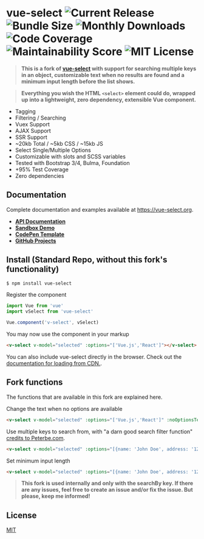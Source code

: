 # vue-select ![Current Release](https://img.shields.io/github/release/sagalbot/vue-select.svg?style=flat-square) ![Bundle Size](https://flat.badgen.net/bundlephobia/min/vue-select)  ![Monthly Downloads](https://img.shields.io/npm/dm/vue-select.svg?style=flat-square) ![Code Coverage](https://img.shields.io/coveralls/github/sagalbot/vue-select.svg?style=flat-square) ![Maintainability Score](https://img.shields.io/codeclimate/maintainability/sagalbot/vue-select.svg?style=flat-square) ![MIT License](https://img.shields.io/github/license/sagalbot/vue-select.svg?style=flat-square)

> **This is a fork of [vue-select](https://github.com/sagalbot/vue-select) with support for searching multiple keys in an object, customizable text when no results are found and a minimum input length before the list shows.**

> **Everything you wish the HTML `<select>` element could do, wrapped up into a lightweight, zero
dependency, extensible Vue component.**

- Tagging
- Filtering / Searching
- Vuex Support
- AJAX Support
- SSR Support
- ~20kb Total / ~5kb CSS / ~15kb JS
- Select Single/Multiple Options
- Customizable with slots and SCSS variables
- Tested with Bootstrap 3/4, Bulma, Foundation
- +95% Test Coverage
- Zero dependencies

## Documentation

Complete documentation and examples available at https://vue-select.org.

- **[API Documentation](https://vue-select.org)**
- **[Sandbox Demo](https://vue-select.org/sandbox.html)**
- **[CodePen Template](http://codepen.io/sagalbot/pen/NpwrQO)**
- **[GitHub Projects](https://github.com/sagalbot/vue-select/projects)**

## Install (Standard Repo, without this fork's functionality)

```bash
$ npm install vue-select
```

Register the component

```js
import Vue from 'vue'
import vSelect from 'vue-select'

Vue.component('v-select', vSelect)
```

You may now use the component in your markup

```html
<v-select v-model="selected" :options="['Vue.js','React']"></v-select>
```

You can also include vue-select directly in the browser. Check out the
[documentation for loading from CDN.](https://vue-select.org/guide/install.html#in-the-browser).

## Fork functions

The functions that are available in this fork are explained here.

Change the text when no options are available

```html
<v-select v-model="selected" :options="['Vue.js','React']" :noOptionsText="'Sorry, geen opties gevonden'"></v-select>
```

Use multiple keys to search from, with "a darn good search filter function" [credits to Peterbe.com](https://www.peterbe.com/plog/a-darn-good-search-filter-function-in-javascript).

```html
<v-select v-model="selected" :options="[{name: 'John Doe', address: '123 Main St', city: 'Anytown'}, {name: 'Jane Doe', address: '123 Appleseed', city: 'Cupertino'}, {name: 'Jan Janssen', address: 'Hoofdweg 1', city: 'Amsterdam'}]" :noOptionsText="'Sorry, geen opties gevonden'" label="name" :searchBy="['name', 'address', 'city']"></v-select>
```

Set minimum input length

```html
<v-select v-model="selected" :options="[{name: 'John Doe', address: '123 Main St', city: 'Anytown'}, {name: 'Jane Doe', address: '123 Appleseed', city: 'Cupertino'}, {name: 'Jan Janssen', address: 'Hoofdweg 1', city: 'Amsterdam'}]" :noOptionsText="'Sorry, geen opties gevonden'" label="name" :searchBy="['name', 'address', 'city']" :minInputLength="1"></v-select>
```

> __This fork is used internally and only with the searchBy key. If there are any issues, feel free to create an issue and/or fix the issue. But please, keep me informed!__

## License

[MIT](https://github.com/sagalbot/vue-select/blob/master/LICENSE.md)
